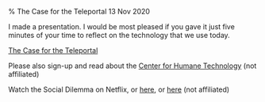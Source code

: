 % The Case for the Teleportal
13 Nov 2020

I made a presentation. I would be most pleased if you gave it just five minutes of your time to reflect on the technology that we use today.

[The Case for the Teleportal](https://docs.google.com/presentation/d/1GnLJIWtd3i_BHSivkrFHtqiGtYAzSu8_UbieGmkhVsw/edit?usp=sharing)

Please also sign-up and read about the [Center for Humane Technology](https://www.humanetech.com/) (not affiliated)

Watch the Social Dilemma on Netflix, or [here](https://drive.google.com/file/d/1QOQ6A1M1YdC1X4NmPI8RVC6WynyOfCZX/view), or [here](https://pirateproxy.buzz/description.php?id=36507937) (not affiliated)
